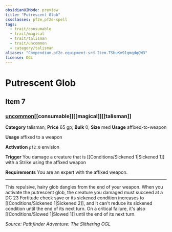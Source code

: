 ```yaml
---
obsidianUIMode: preview
title: "Putrescent Glob"
cssclasses: pf2e,pf2e-spell
tags:
  - trait/consumable
  - trait/magical
  - trait/talisman
  - trait/uncommon
  - category/talisman
aliases: "Compendium.pf2e.equipment-srd.Item.TSbuKm91qmqdqQW3"
license: OGL
---
```

# Putrescent Glob
## Item 7
### [uncommon](uncommon "Uncommon Rarity Trait")[[consumable]][[magical]][[talisman]]

**Category** talisman; 
**Price** 65 gp; 
**Bulk** 0; **Size** med
**Usage** affixed-to-weapon

**Usage** affixed to a weapon

**Activation** `pf2:0` envision

**Trigger** You damage a creature that is [[Conditions/Sickened 1|Sickened 1]] with a Strike using the affixed weapon

**Requirements** You are an expert with the affixed weapon.

* * *

This repulsive, hairy glob dangles from the end of your weapon. When you activate the putrescent glob, the creature you damaged must succeed at a DC 23 Fortitude check save or its sickened condition increases to [[Conditions/Sickened 1|Sickened 2]], and it can't reduce its sickened condition until the end of its next turn. On a critical failure, it's also [[Conditions/Slowed 1|Slowed 1]] until the end of its next turn.

*Source: Pathfinder Adventure: The Slithering*
*OGL*